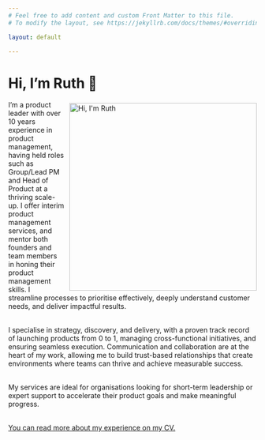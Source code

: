 ```yaml
---
# Feel free to add content and custom Front Matter to this file.
# To modify the layout, see https://jekyllrb.com/docs/themes/#overriding-theme-defaults

layout: default

---
```


# Hi, I’m Ruth 👋

<img src="{{ '/_assets/profile.jpg' | relative_url }}" alt="Hi, I'm Ruth" style="width: 380px; float: right; margin-left: 10px; margin-top: 5px;">

I’m a product leader with over 10 years experience in product management, having held roles such as Group/Lead PM and Head of Product at a thriving scale-up. I offer interim product management services, and mentor both founders and team members in honing their product management skills. I streamline processes to prioritise effectively, deeply understand customer needs, and deliver impactful results.
<br><br>

I specialise in strategy, discovery, and delivery, with a proven track record of launching products from 0 to 1, managing cross-functional initiatives, and ensuring seamless execution. Communication and collaboration are at the heart of my work, allowing me to build trust-based relationships that create environments where teams can thrive and achieve measurable success.
<br><br>

My services are ideal for organisations looking for short-term leadership or expert support to accelerate their product goals and make meaningful progress.
<br><br>

[You can read more about my experience on my CV.](./cv/)
<br><br>
